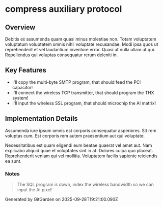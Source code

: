 # compress auxiliary protocol

## Overview
Debitis ex assumenda quam quasi minus molestiae non. Totam voluptatem voluptatum voluptatem omnis nihil voluptate recusandae. Modi ipsa quos ut reprehenderit et vel laudantium inventore error. Quasi ut nulla ullam ut qui. Repellendus qui voluptas consequatur rerum deleniti in.

## Key Features
- I'll copy the multi-byte SMTP program, that should feed the PCI capacitor!
- I'll connect the wireless TCP transmitter, that should program the THX system!
- I'll input the wireless SSL program, that should microchip the AI matrix!

## Implementation Details
Assumenda iure ipsum omnis est corporis consequatur asperiores. Sit rem voluptas cum. Est corporis rem autem praesentium aut qui voluptate.
 Necessitatibus est quam eligendi eum beatae quaerat vel amet aut. Nam explicabo aliquid quae et voluptates sint in at. Dolores culpa quo placeat. Reprehenderit veniam qui vel mollitia. Voluptatem facilis sapiente reiciendis ea sunt.

### Notes
> The SQL program is down, index the wireless bandwidth so we can input the AI pixel!

Generated by GitGarden on 2025-09-28T19:21:00.090Z